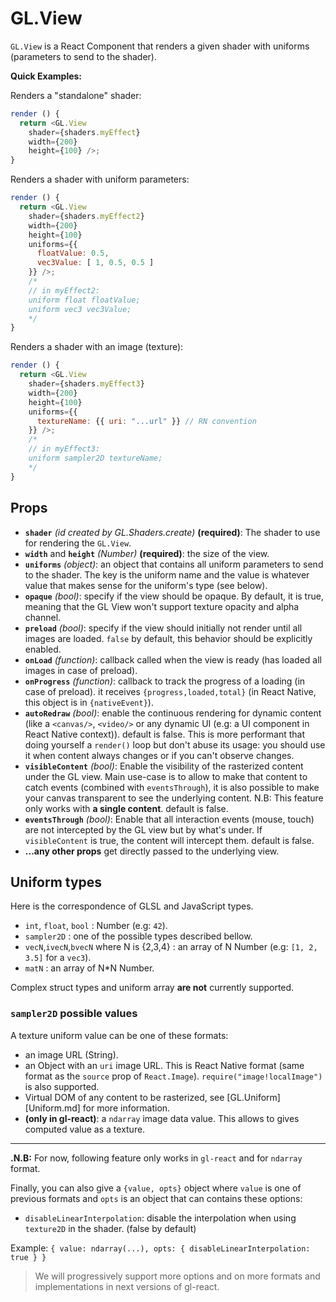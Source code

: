# GL.View

`GL.View` is a React Component that renders a given shader with uniforms (parameters to send to the shader).

**Quick Examples:**

Renders a "standalone" shader:

```js
render () {
  return <GL.View
    shader={shaders.myEffect}
    width={200}
    height={100} />;
}
```

Renders a shader with uniform parameters:

```js
render () {
  return <GL.View
    shader={shaders.myEffect2}
    width={200}
    height={100}
    uniforms={{
      floatValue: 0.5,
      vec3Value: [ 1, 0.5, 0.5 ]
    }} />;
    /*
    // in myEffect2:
    uniform float floatValue;
    uniform vec3 vec3Value;
    */
}
```

Renders a shader with an image (texture):

```js
render () {
  return <GL.View
    shader={shaders.myEffect3}
    width={200}
    height={100}
    uniforms={{
      textureName: {{ uri: "...url" }} // RN convention
    }} />;
    /*
    // in myEffect3:
    uniform sampler2D textureName;
    */
}
```


## Props

- **`shader`** *(id created by GL.Shaders.create)* **(required)**: The shader to use for rendering the `GL.View`.
- **`width`** and **`height`** *(Number)* **(required)**: the size of the view.
- **`uniforms`** *(object)*: an object that contains all uniform parameters to send to the shader. The key is the uniform name and the value is whatever value that makes sense for the uniform's type (see below).
- **`opaque`** *(bool)*: specify if the view should be opaque. By default, it is true, meaning that the GL View won't support texture opacity and alpha channel.
- **`preload`** *(bool)*: specify if the view should initially not render until all images are loaded. `false` by default, this behavior should be explicitly enabled.
- **`onLoad`** *(function)*: callback called when the view is ready (has loaded all images in case of preload).
- **`onProgress`** *(function)*: callback to track the progress of a loading (in case of preload). it receives `{progress,loaded,total}` (in React Native, this object is in `{nativeEvent}`).
- **`autoRedraw`** *(bool)*: enable the continuous rendering for dynamic content (like a `<canvas/>`, `<video/>` or any dynamic UI (e.g: a UI component in React Native context)). default is false. This is more performant that doing yourself a `render()` loop but don't abuse its usage: you should use it when content always changes or if you can't observe changes.
- **`visibleContent`** *(bool)*: Enable the visibility of the rasterized content under the GL view. Main use-case is to allow to make that content to catch events (combined with `eventsThrough`), it is also possible to make your canvas transparent to see the underlying content. N.B: This feature only works with **a single content**. default is false.
- **`eventsThrough`** *(bool)*: Enable that all interaction events (mouse, touch) are not intercepted by the GL view but by what's under. If `visibleContent` is true, the content will intercept them. default is false.
- **...any other props** get directly passed to the underlying view.

## Uniform types

Here is the correspondence of GLSL and JavaScript types.

- `int`, `float`, `bool` : Number (e.g: `42`).
- `sampler2D` : one of the possible types described bellow.
- `vecN`,`ivecN`,`bvecN` where N is {2,3,4} : an array of N Number (e.g: `[1, 2, 3.5]` for a `vec3`).
- `matN` : an array of N*N Number.

Complex struct types and uniform array **are not** currently supported.

### `sampler2D` possible values

A texture uniform value can be one of these formats:

-  an image URL (String).
- an Object with an `uri` image URL. This is React Native format (same format as the `source` prop of `React.Image`). `require("image!localImage")` is also supported.
- Virtual DOM of any content to be rasterized, see [GL.Uniform][Uniform.md] for more information.
- **(only in gl-react)**: a `ndarray` image data value. This allows to gives computed value as a texture.

---

**.N.B:** For now, following feature only works in `gl-react` and for `ndarray` format.

Finally, you can also give a `{value, opts}` object where `value` is one of previous formats and `opts` is an object that can contains these options:
- `disableLinearInterpolation`: disable the interpolation when using `texture2D` in the shader. (false by default)

Example: `{ value: ndarray(...), opts: { disableLinearInterpolation: true } }`

> We will progressively support more options and on more formats and implementations in next versions of gl-react.
